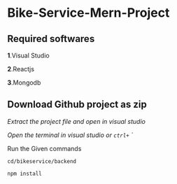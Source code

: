 # Bike-Service-Mern-Project
## Required softwares
**1**.Visual Studio

**2**.Reactjs

**3**.Mongodb

## Download Github project as zip
*Extract the project file and open in visual studio*

*Open the terminal in visual studio or `ctrl+` `*

Run the Given commands

```cd
cd/bikeservice/backend
```

```install
npm install
```
